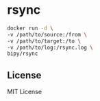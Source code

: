# rsync

```bash
docker run -d \
-v /path/to/source:/from \
-v /path/to/target:/to \
-v /path/to/log:/rsync.log \
bipy/rsync

```

## License

MIT License